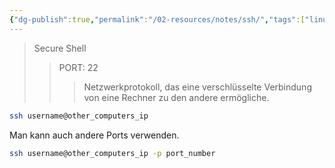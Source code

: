```yaml
---
{"dg-publish":true,"permalink":"/02-resources/notes/ssh/","tags":["linux/command","windows/command","netzwerk/protocol"],"updated":"2024-10-17T20:32:30.000+02:00"}
---
```


>Secure Shell
>>PORT: 22
>>> Netzwerkprotokoll, das eine verschlüsselte Verbindung von eine Rechner zu den andere ermögliche.

```bash
ssh username@other_computers_ip
```

Man kann auch andere Ports verwenden.
```bash
ssh username@other_computers_ip -p port_number
```

